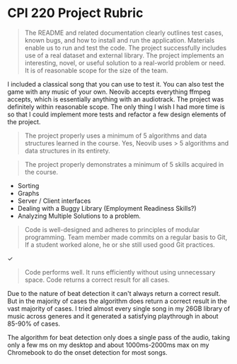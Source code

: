 # CPI 220 Project Rubric

> The README and related documentation clearly outlines test cases, known bugs, and how to install and run the application. Materials enable us to run and test the code.
> The project successfully includes use of a real dataset and external library.
> The project implements an interesting, novel, or useful solution to a real-world problem or need. It is of reasonable scope for the size of the team.

I included a classical song that you can use to test it.
You can also test the game with any music of your own. Neovib accepts everything ffmpeg 
accepts, which is essentially anything with an audiotrack. The project was
definitely within reasonable scope. The only thing I wish I had more time
is so that I could implement more tests and refactor a few design elements
of the project.

> The project properly uses a minimum of 5 algorithms and data structures learned in the course.
Yes, Neovib uses > 5 algorithms and data structures in its entirety.

> The project properly demonstrates a minimum of 5 skills acquired in the course.

* Sorting
* Graphs
* Server / Client interfaces
* Dealing with a Buggy Library (Employment Readiness Skills?)
* Analyzing Multiple Solutions to a problem.

> Code is well-designed and adheres to principles of modular programming.
> Team member made commits on a regular basis to Git, If a student worked alone, he or she still used good Git practices.

✓

> Code performs well. It runs efficiently without using unnecessary space.
> Code returns a correct result for all cases.

Due to the nature of beat detection it can't always return a correct result. But in the majority of cases the algorithm does return a correct result in the vast majority of cases.
I tried almost every single song in my 26GB library of music across generes and it generated a satisfying playthrough in about 85-90% of cases.

The algorithm for beat detection only does a single pass of the audio, taking only a few ms on my desktop and about
1000ms-2000ms max on my Chromebook to do the onset detection for most songs.
